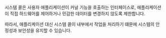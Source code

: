 시스템 콜은 사용자 애플리케이션이 커널 기능을 호출하는 인터페이스로,
애플리케이션이 직접 하드웨어를 제어하거나 민감한 데이터를 변경하지 않도록 제한합니다.

따라서, 애플리케이션 대신 시스템 콜이 내부에서 작업을 처리하기 떄문에 시스템의 안정성과 보안성을 유지할 수 있습니다.
